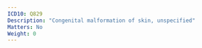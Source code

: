 ```yaml
---
ICD10: Q829
Description: "Congenital malformation of skin, unspecified"
Matters: No
Weight: 0
---
```


